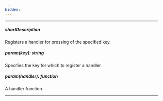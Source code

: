```yaml
---
hidden: 
---
```

---
##### shortDescription
Registers a handler for pressing of the specified key.

##### param(key): string
Specifies the key for which to register a handler.

##### param(handler): function
A handler function.

---
